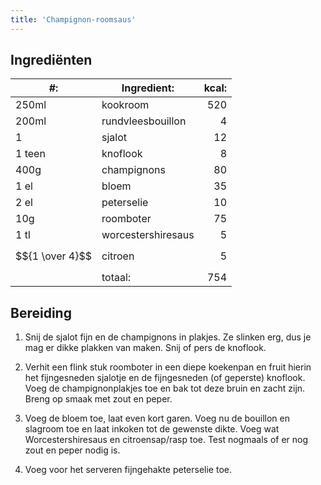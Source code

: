```yaml
---
title: 'Champignon-roomsaus'
---
```


## Ingrediënten

| #:              | Ingredient:        | kcal: |
| --------------- | ------------------ | ----: |
| 250ml           | kookroom           |   520 |
| 200ml           | rundvleesbouillon  |     4 |
| 1               | sjalot             |    12 |
| 1 teen          | knoflook           |     8 |
| 400g            | champignons        |    80 |
| 1 el            | bloem              |    35 |
| 2 el            | peterselie         |    10 |
| 10g             | roomboter          |    75 |
| 1 tl            | worcestershiresaus |     5 |
| $${1 \over 4}$$ | citroen            |     5 |
|                 | totaal:            |   754 |

## Bereiding

1. Snij de sjalot fijn en de champignons in plakjes. Ze slinken erg, dus je mag er dikke plakken van maken. Snij of pers de knoflook.

1. Verhit een flink stuk roomboter in een diepe koekenpan en fruit hierin het fijngesneden sjalotje en de fijngesneden (of geperste) knoflook. Voeg de champignonplakjes toe en bak tot deze bruin en zacht zijn. Breng op smaak met zout en peper.

1. Voeg de bloem toe, laat even kort garen. Voeg nu de bouillon en slagroom toe en laat inkoken tot de gewenste dikte. Voeg wat Worcestershiresaus en citroensap/rasp toe. Test nogmaals of er nog zout en peper nodig is.

1. Voeg voor het serveren fijngehakte peterselie toe.
